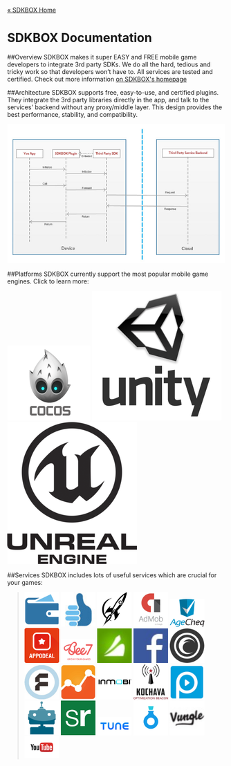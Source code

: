 [&#171; SDKBOX Home](http://sdkbox.com)

<h1>SDKBOX Documentation</h1>

##Overview
SDKBOX makes it super EASY and FREE mobile game developers to integrate 3rd party SDKs. We do all the hard, tedious and tricky work so that developers won’t have to. All services are tested and certified. Check out more information [on SDKBOX's homepage](http://sdkbox.com)


##Architecture
SDKBOX supports free, easy-to-use, and certified plugins. They integrate the 3rd party libraries directly in the app, and talk to the services' backend without any proxy/middle layer. This design provides the best performance, stability, and compatibility. 

![chart](./imgs/sdkbox_sequence.jpg)


##Platforms
SDKBOX currently support the most popular mobile game engines. Click to learn more: 

<div class="platforms">
<a href="./cocos"><img src="./imgs/cocos.png"></a>
<a href="./unity/iap"><img src="./imgs/unity.png"></a>
<a href="./unreal/iap"><img src="./imgs/unreal.png"></a>
</div>


##Services
SDKBOX includes lots of useful services which are crucial for your games: 

> ![chart](./imgs/iap.png)
> ![chart](./imgs/review.jpg)
> ![chart](./imgs/adcolony.jpg)
> ![chart](./imgs/admob.jpg)
> ![chart](./imgs/agecheq.png)
> ![chart](./imgs/appodeal.png)
> ![chart](./imgs/bee7.jpg)
> ![chart](./imgs/chartboost.jpg)
> ![chart](./imgs/facebook.jpg)
> ![chart](./imgs/flurry.png)
> ![chart](./imgs/fyber.jpg)
> ![chart](./imgs/ga.jpg)
> ![chart](./imgs/inmobi.jpg)
> ![chart](./imgs/kochava.jpg)
> ![chart](./imgs/playphone.jpg)
> ![chart](./imgs/soomla.png)
> ![chart](./imgs/sr.png)
> ![chart](./imgs/tune.jpg)
> ![chart](./imgs/valuepotion.jpg)
> ![chart](./imgs/vungle.jpg)
> ![chart](./imgs/youtube.png)

<style>
blockquote img {width:80px}
</style>